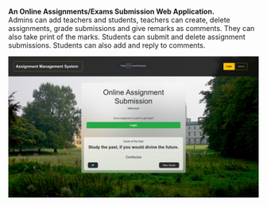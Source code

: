 <p><strong>An Online Assignments/Exams Submission Web Application. </strong><br>
Admins can add teachers and students, teachers can create, delete assignments, grade submissions and give remarks as comments. They can also take print of the marks.
Students can submit and delete assignment submissions. Students can also add and reply to comments.
</p>

<img src="Screenshot_20210624_135138.png">

          
